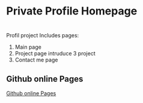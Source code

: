 # Private Profile Homepage
# 
# 
Profil project
Includes pages:
1. Main page 
2. Project page
   intruduce 3 project
3. Contact me page

## Github online Pages
[Github online Pages](https://li3239.github.io/webb23-html-slutprojekt-Li-Li/)

